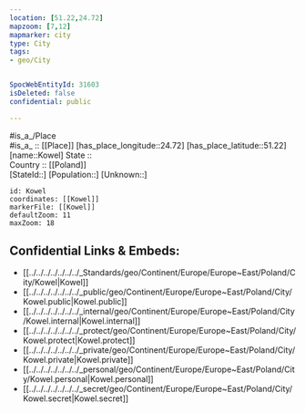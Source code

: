```yaml
---
location: [51.22,24.72] 
mapzoom: [7,12] 
mapmarker: city 
type: City
tags:
- geo/City


SpocWebEntityId: 31603
isDeleted: false
confidential: public

---
```

#is_a_/Place  
#is_a_ :: [[Place]] 
[has_place_longitude::24.72] 
[has_place_latitude::51.22] 
[name::Kowel] 
State ::  
Country :: [[Poland]]  
[StateId::] 
[Population::] 
[Unknown::] 


```leaflet
id: Kowel
coordinates: [[Kowel]] 
markerFile: [[Kowel]] 
defaultZoom: 11 
maxZoom: 18
```


## Confidential Links & Embeds: 
- [[../../../../../../../_Standards/geo/Continent/Europe/Europe~East/Poland/City/Kowel|Kowel]] 
- [[../../../../../../../_public/geo/Continent/Europe/Europe~East/Poland/City/Kowel.public|Kowel.public]] 
- [[../../../../../../../_internal/geo/Continent/Europe/Europe~East/Poland/City/Kowel.internal|Kowel.internal]] 
- [[../../../../../../../_protect/geo/Continent/Europe/Europe~East/Poland/City/Kowel.protect|Kowel.protect]] 
- [[../../../../../../../_private/geo/Continent/Europe/Europe~East/Poland/City/Kowel.private|Kowel.private]] 
- [[../../../../../../../_personal/geo/Continent/Europe/Europe~East/Poland/City/Kowel.personal|Kowel.personal]] 
- [[../../../../../../../_secret/geo/Continent/Europe/Europe~East/Poland/City/Kowel.secret|Kowel.secret]] 
